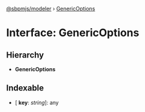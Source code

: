 [@sbpmjs/modeler](../README.md) › [GenericOptions](genericoptions.md)

# Interface: GenericOptions

## Hierarchy

* **GenericOptions**

## Indexable

* \[ **key**: *string*\]: any
